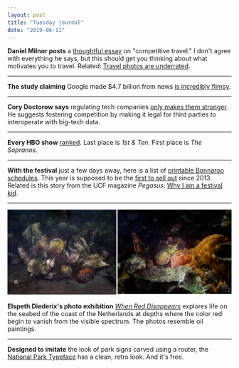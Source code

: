 ```yaml
---
layout: post
title: "Tuesday journal"
date: "2019-06-11"
---
```


**Daniel Milnor posts** a [thoughtful essay](http://shifter.media/adventure-competitive-travel/) on "competitive travel." I don't agree with everything he says, but this should get you thinking about what motivates you to travel. Related: [Travel photos are underrated](https://devonzuegel.com/post/travel-photos-are-underrated).

* * *

**The study claiming** Google made $4.7 billion from news [is incredibly flimsy](https://slate.com/business/2019/06/the-study-claiming-google-made-usd4-7-billion-from-news-is-incredibly-flimsy.html).

* * *

**Cory Doctorow says** regulating tech companies [only makes them stronger](https://www.economist.com/open-future/2019/06/06/regulating-big-tech-makes-them-stronger-so-they-need-competition-instead). He suggests fostering competition by making it legal for third parties to interoperate with big-tech data.

* * *

**Every HBO show** [ranked](https://www.vulture.com/article/best-hbo-shows-ever-ranked.html). Last place is _1st & Ten_. First place is _The Sopranos_.

* * *

**With the festival** just a few days away, here is a list of [printable Bonnaroo schedules](https://kenbooth.net/printable-bonnaroo-schedules-for-2019/). This year is supposed to be the [first to sell out](https://www.tennessean.com/story/entertainment/music/bonnaroo/2019/06/10/bonnaroo-2019-sells-out-dramatic-turnaround/1370144001/) since 2013. Related is this story from the UCF magazine _Pegasus_: [Why I am a festival kid](https://www.ucf.edu/pegasus/why-i-am-festival-kid/).

* * *

[![](/assets/images/Untitled-design-90-768x292.png)](https://loeildelaphotographie.com/en/elspeth-diederix-when-red-disappears-bb/)

**Elspeth Diederix's photo exhibition** _[When Red Disappears](https://loeildelaphotographie.com/en/elspeth-diederix-when-red-disappears-bb/)_ explores life on the seabed of the coast of the Netherlands at depths where the color red begin to vanish from the visible spectrum. The photos resemble oil paintings.

* * *

**Designed to imitate** the look of park signs carved using a router, the [National Park Typeface](https://nationalparktypeface.com/) has a clean, retro look. And it's free.
